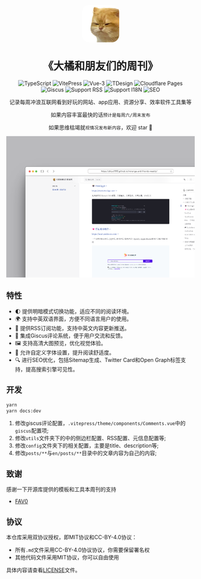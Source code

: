 

<div align="center">

<a href="https://github.com/zhiyu1998/rrorange-and-friends-weekly" target="blank">
  <img src="./docs/public/favicon-512x512.png" height="100px" alt="logo" style="border-radius: 20px"/>
</a>

# 《大橘和朋友们的周刊》

![TypeScript](https://img.shields.io/badge/TypeScript-3178C6?style=for-the-badge&logo=typescript&logoColor=white)
![VitePress](https://img.shields.io/badge/VitePress-646CFF?style=for-the-badge&logo=vite&logoColor=white)
![Vue-3](https://img.shields.io/badge/Vue-3-4FC08D?style=for-the-badge&logo=vue.js&logoColor=white)
![TDesign](https://img.shields.io/badge/TDesign-0052CC?style=for-the-badge&logo=tdesign&logoColor=white)
![Cloudflare Pages](https://img.shields.io/badge/Cloudflare%20Pages-F38020?style=for-the-badge&logo=cloudflare&logoColor=white)
![Giscus](https://img.shields.io/badge/Giscus-181717?style=for-the-badge&logo=github&logoColor=white)
![Support RSS](https://img.shields.io/badge/Support%20RSS-FFA500?style=for-the-badge&logo=rss&logoColor=white)
![Support I18N](https://img.shields.io/badge/Support%20I18N-0078D4?style=for-the-badge&logo=google-translate&logoColor=white)
![SEO](https://img.shields.io/badge/SEO-4285F4?style=for-the-badge&logo=google&logoColor=white)

记录每周冲浪互联网看到好玩的网站、app应用、资源分享、效率软件工具集等

如果内容丰富最快的话`预计是每周六/周末发布`

如果思维枯竭就`视情况发布新内容`，欢迎 star 🌟

![](./images/demo.png)

</div>



## 特性

- 🌓 提供明暗模式切换功能，适应不同的阅读环境。
- 🌍 支持中英双语界面，方便不同语言用户的使用。
- 📡 提供RSS订阅功能，支持中英文内容更新推送。
- 💬 集成Giscus评论系统，便于用户交流和反馈。
- 🖼️ 支持高清大图预览，优化视觉体验。
- 📜 允许自定义字体设置，提升阅读舒适度。
- 🔍 进行SEO优化，包括Sitemap生成、Twitter Card和Open Graph标签支持，提高搜索引擎可见性。


## 开发

```bash
yarn
yarn docs:dev
```
1. 修改giscus评论配置，`.vitepress/theme/components/Comments.vue`中的`giscus`配置项;
2. 修改`utils`文件夹下的中的侧边栏配置、RSS配置、元信息配置等;
3. 修改`config`文件夹下的相关配置，主要是title、description等;
4. 修改`posts/**`与`en/posts/**`目录中的文章内容为自己的内容;

## 致谢
感谢一下开源库提供的模板和工具本周刊的支持
- [FAV0](https://github.com/Justin3go/FAV0)

## 协议

本仓库采用双协议授权，即MIT协议和CC-BY-4.0协议：

- 所有`.md`文件采用CC-BY-4.0协议协议，你需要保留署名权
- 其他代码文件采用MIT协议，你可以自由使用

具体内容请查看[LICENSE](./LICENSE)文件。
